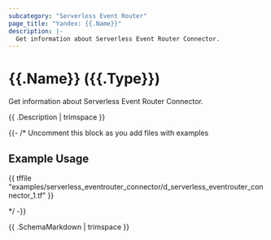 ```yaml
---
subcategory: "Serverless Event Router"
page_title: "Yandex: {{.Name}}"
description: |-
  Get information about Serverless Event Router Connector.
---
```


# {{.Name}} ({{.Type}})

Get information about Serverless Event Router Connector.

{{ .Description | trimspace }}

{{- /* Uncomment this block as you add files with examples

## Example Usage

{{ tffile "examples/serverless_eventrouter_connector/d_serverless_eventrouter_connector_1.tf" }}

*/ -}}

{{ .SchemaMarkdown | trimspace }}
